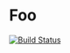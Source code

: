 # Foo

[![Build Status](https://github.com/jyanar/Foo.jl/actions/workflows/CI.yml/badge.svg?branch=master)](https://github.com/jyanar/Foo.jl/actions/workflows/CI.yml?query=branch%3Amaster)
